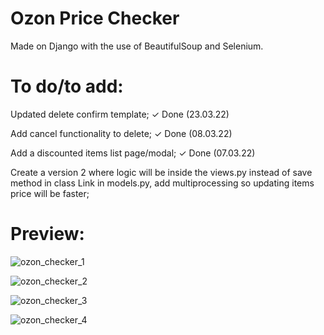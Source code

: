 # Ozon Price Checker

Made on Django with the use of BeautifulSoup and Selenium.

# To do/to add:

Updated delete confirm template; 
✓ Done (23.03.22)

Add cancel functionality to delete; 
✓ Done (08.03.22)

Add a discounted items list page/modal; 
✓ Done (07.03.22)

Create a version 2 where logic will be inside the views.py instead of save method in class Link in models.py,
add multiprocessing so updating items price will be faster;

# Preview:

![ozon_checker_1](https://user-images.githubusercontent.com/86254474/159653407-562ca01a-0a84-4e09-89cc-19566a6480b4.png)

![ozon_checker_2](https://user-images.githubusercontent.com/86254474/159653421-2db1e83d-8d5f-4314-b9b3-d6b29656e980.png)

![ozon_checker_3](https://user-images.githubusercontent.com/86254474/159653450-2d78f430-e60a-4175-a69a-10dbebdbfc44.png)

![ozon_checker_4](https://user-images.githubusercontent.com/86254474/159653462-2a8efd2f-6b5c-4762-b0fd-8f32eafb6cb1.png)
